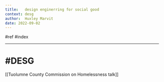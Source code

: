 ```yaml
---
title:   design enginerring for social good
context: desg
author:  Huxley Marvit
date: 2022-09-02
---
```


#ref #index

***

# \#DESG 

[[Tuolumne County Commission on Homelessness talk]]
